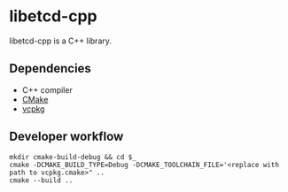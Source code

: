 libetcd-cpp
=================
libetcd-cpp is a C++ library.

## Dependencies

  - C++ compiler
  - [CMake](https://cmake.org)
  - [vcpkg](https://docs.microsoft.com/en-us/cpp/build/vcpkg)

## Developer workflow

    mkdir cmake-build-debug && cd $_
    cmake -DCMAKE_BUILD_TYPE=Debug -DCMAKE_TOOLCHAIN_FILE='<replace with path to vcpkg.cmake>" ..
    cmake --build ..
